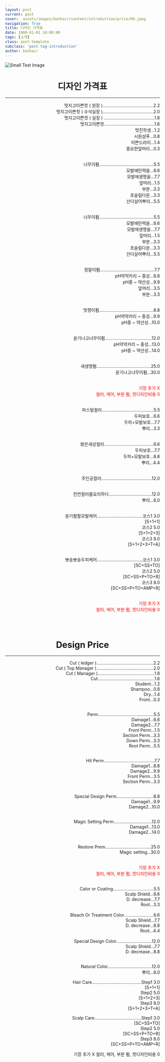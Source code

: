 ```yaml
---
layout: post
current: post
cover:  assets/images/bonhair/content/introduction/price/00.jpeg
navigation: True
title: 디자인 가격표
date: 1900-01-01 10:00:00
tags: [소개]
class: post-template
subclass: 'post tag-introduction'
author: bonhair
---
```

<p><img src="{{ site.baseurl }}assets/images/bonhair/content/introduction/price/01.jpeg" alt="Small Test Image" /></p>

<center>
<h1>디자인 가격표</h1>
</center>
<hr/>
<div style="text-align:right">
멋지고이쁜컷 ( 원장 ).........................................2.2<br>
멋지고이쁜컷 ( 수석실장 ).........................................2.0<br>
멋지고이쁜컷 ( 실장 ) .........................................1.8<br>
멋지고이쁜컷.........................................1.6<br>
멋진학생...1.2<br>
시원샴푸...0.8<br>
이쁜드라이...1.4<br>
중요한앞머리...0.3<br>
<br>

너무이펌............................................5.5<br>
모발에탄력을...6.6<br>
모발에생명을...7.7<br>
앞머리...1.5<br>
부분...3.3<br>
초슬림다운...3.3<br>
산다살어뿌리...5.5<br>
<br>

너무이펌............................................5.5<br>
모발에탄력을...6.6<br>
모발에생명을...7.7<br>
앞머리...1.5<br>
부분...3.3<br>
초슬림다운...3.3<br>
산다살어뿌리...5.5<br>
<br>

정말이펌............................................7.7<br>
pH약약카리 ~ 중성...8.8<br>
pH중 ~ 약산성...9.9<br>
앞머리...3.5<br>
부분...3.3<br>
<br>

멋쟁이펌............................................8.8<br>
pH약약카리 ~ 중성...9.9<br>
pH중 ~ 약산성...10.0<br>
<br>

윤기나고너무이펌......................................12.0<br>
pH약약카리 ~ 중성...13.0<br>
pH중 ~ 약산성...14.0<br>
<br>

새생명펌............................................25.0<br>
윤기나고너무이펌...30.0<br>
<br>

<font color="red">기장 추가 X</font><br>
<font color="red">컬러, 케어, 부분 펌, 컷디자인비용 0</font><br>

<br>
<div style="text-align:right">
퍼스털컬러..........................................5.5<br>
두피보호...6.6<br>
두피+모발보호...7.7<br>
뿌리...3.3<br>
<br>

밝은세상컬러........................................6.6<br>
두피보호...7.7<br>
두피+모발보호...8.8<br>
뿌리...4.4<br>
<br>

주인공컬러.........................................12.0<br>
<br>

천연컬러를요리하다...................................12.0<br>
뿌리...6.0<br>
<br>

윤기좔좔모발케어.....................................코스1 3.0<br>
[S+1+1]<br>
코스2 5.0<br>
[S+1+2+3]<br>
코스3 8.0<br>
[S+1+2+3+T+A]<br>
<br>

뽀송뽀송두피케어.....................................코스1 3.0<br>
[SC+SS+TO]<br>
코스2 5.0<br>
[SC+SS+P+TO+R]<br>
코스3 8.0<br>
[SC+SS+P+TO+AMP+R]<br>
<br>

<font color="red">기장 추가 X</font><br>
<font color="red">컬러, 케어, 부분 펌, 컷디자인비용 0</font><br>
</div>

<br><br>

<center>
<h1>Design Price</h1>
</center>
<hr/>

<div style="text-align:right">
Cut ( ledger )..............................................2.2<br>
Cut ( Top Manager )..............................................2.0<br>
Cut ( Manager )..............................................1.8<br>
Cut..............................................1.6<br>
Student...1.2<br>
Shampoo...0.8<br>
Dry...1.4<br>
Front...0.3<br>
<br>

Perm.............................................5.5<br>
Damage1...6.6<br>
Damage2...7.7<br>
Front Perm...1.5<br>
Section Perm...3.3<br>
Down Perm...3.3<br>
Root Perm...5.5<br>
<br>

Hit Perm.........................................7.7<br>
Damage1...8.8<br>
Damage2...9.9<br>
Front Perm...3.5<br>
Section Perm...3.3<br>
<br>

Special Design Perm..............................8.8<br>
Damage1...9.9<br>
Damage2...10.0<br>
<br>

Magic Setting Perm...............................12.0<br>
Damage1...13.0<br>
Damage2...14.0<br>
<br>

Restore Prem.....................................25.0<br>
Magic setting...30.0<br>
<br>


<font color="red">기장 추가 X</font><br>
<font color="red">컬러, 케어, 부분 펌, 컷디자인비용 0</font><br>

<br>

<div style="text-align:right">
Calor or Coating.................................5.5<br>
Scalp Shield...6.6<br>
D. decrease...7.7<br>
Root...3.3<br>
<br>
Bleach Or Treatment Color........................6.6<br>
Scalp Shield...7.7<br>
D. decrease...8.8<br>
Root...4.4<br>
<br>
Special Design Color.............................12.0<br>
Scalp Shield...7.7<br>
D. decrease...8.8<br>
<br>

Natural Color....................................12.0<br>
뿌리...6.0<br>

Hair Care........................................Step1 3.0<br>
[S+1+1]
<br>
Step2 5.0<br>
[S+1+2+3]
<br>
Step3 8.0<br>
[S+1+2+3+T+A]
<br>

Scalp Care......................................Step1 3.0<br>
[SC+SS+TO]
<br>
Step2 5.0<br>
[SC+SS+P+TO+R]
<br>
Step3 8.0<br>
[SC+SS+P+TO+AMP+R]<br>

기장 추가 X
컬러, 케어, 부분 펌, 컷디자인비용 0
</div>
